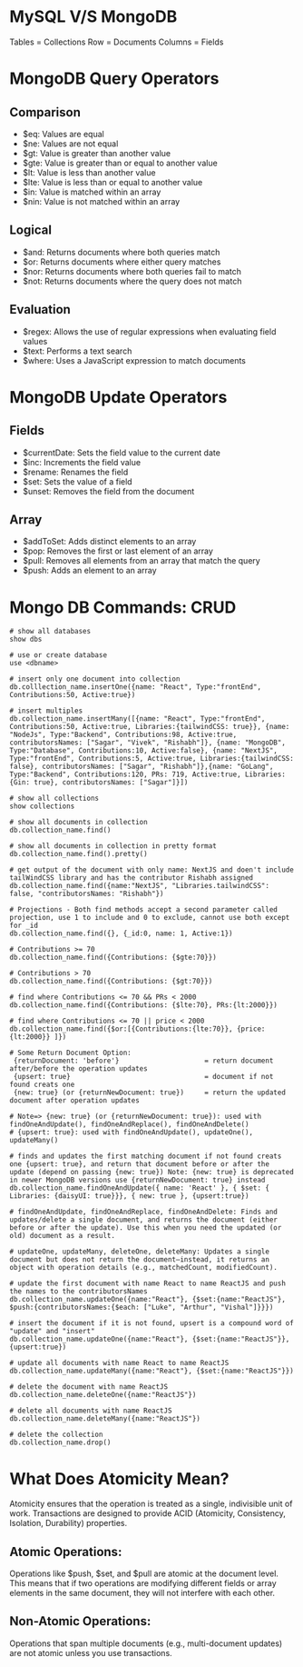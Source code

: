 # MySQL V/S MongoDB

Tables = Collections
Row = Documents
Columns = Fields

# MongoDB Query Operators

## Comparison
- $eq: Values are equal
- $ne: Values are not equal
- $gt: Value is greater than another value
- $gte: Value is greater than or equal to another value
- $lt: Value is less than another value
- $lte: Value is less than or equal to another value
- $in: Value is matched within an array
- $nin: Value is not matched within an array

## Logical
- $and: Returns documents where both queries match
- $or: Returns documents where either query matches
- $nor: Returns documents where both queries fail to match
- $not: Returns documents where the query does not match

## Evaluation
- $regex: Allows the use of regular expressions when evaluating field values
- $text: Performs a text search
- $where: Uses a JavaScript expression to match documents

# MongoDB Update Operators

## Fields
- $currentDate: Sets the field value to the current date
- $inc: Increments the field value
- $rename: Renames the field
- $set: Sets the value of a field
- $unset: Removes the field from the document

## Array
- $addToSet: Adds distinct elements to an array
- $pop: Removes the first or last element of an array
- $pull: Removes all elements from an array that match the query
- $push: Adds an element to an array

# Mongo DB Commands: CRUD

```mongodb
# show all databases
show dbs

# use or create database
use <dbname>

# insert only one document into collection
db.colllection_name.insertOne({name: "React", Type:"frontEnd", Contributions:50, Active:true})

# insert multiples
db.collection_name.insertMany([{name: "React", Type:"frontEnd", Contributions:50, Active:true, Libraries:{tailwindCSS: true}}, {name: "NodeJs", Type:"Backend", Contributions:98, Active:true, contributorsNames: ["Sagar", "Vivek", "Rishabh"]}, {name: "MongoDB", Type:"Database", Contributions:10, Active:false}, {name: "NextJS", Type:"frontEnd", Contributions:5, Active:true, Libraries:{tailwindCSS: false}, contributorsNames: ["Sagar", "Rishabh"]},{name: "GoLang", Type:"Backend", Contributions:120, PRs: 719, Active:true, Libraries:{Gin: true}, contributorsNames: ["Sagar"]}])

# show all collections
show collections

# show all documents in collection
db.collection_name.find()

# show all documents in collection in pretty format
db.collection_name.find().pretty()

# get output of the document with only name: NextJS and doen't include tailWindCSS library and has the contributor Rishabh assigned
db.collection_name.find({name:"NextJS", "Libraries.tailwindCSS": false, "contributorsNames: "Rishabh"})

# Projections - Both find methods accept a second parameter called projection, use 1 to include and 0 to exclude, cannot use both except for _id
db.collection_name.find({}, {_id:0, name: 1, Active:1})

# Contributions >= 70
db.collection_name.find({Contributions: {$gte:70}})

# Contributions > 70
db.collection_name.find({Contributions: {$gt:70}})

# find where Contributions <= 70 && PRs < 2000
db.collection_name.find({Contributions: {$lte:70}, PRs:{lt:2000}})

# find where Contributions <= 70 || price < 2000
db.collection_name.find({$or:[{Contributions:{lte:70}}, {price:{lt:2000}} ]})

# Some Return Document Option:
 {returnDocument: 'before'}                     = return document after/before the operation updates
 {upsert: true}                                 = document if not found creats one 
 {new: true} (or {returnNewDocument: true})     = return the updated document after operation updates

# Note=> {new: true} (or {returnNewDocument: true}): used with findOneAndUpdate(), findOneAndReplace(), findOneAndDelete() 
# {upsert: true}: used with findOneAndUpdate(), updateOne(), updateMany()

# finds and updates the first matching document if not found creats one {upsert: true}, and return that document before or after the update (depend on passing {new: true}) Note: {new: true} is deprecated in newer MongoDB versions use {returnNewDocument: true} instead
db.collection_name.findOneAndUpdate({ name: 'React' }, { $set: { Libraries: {daisyUI: true}}}, { new: true }, {upsert:true})

# findOneAndUpdate, findOneAndReplace, findOneAndDelete: Finds and updates/delete a single document, and returns the document (either before or after the update). Use this when you need the updated (or old) document as a result.

# updateOne, updateMany, deleteOne, deleteMany: Updates a single document but does not return the document—instead, it returns an object with operation details (e.g., matchedCount, modifiedCount).

# update the first document with name React to name ReactJS and push the names to the contributorsNames
db.collection_name.updateOne({name:"React"}, {$set:{name:"ReactJS"}, $push:{contributorsNames:{$each: ["Luke", "Arthur", "Vishal"]}}})

# insert the document if it is not found, upsert is a compound word of "update" and "insert"
db.collection_name.updateOne({name:"React"}, {$set:{name:"ReactJS"}}, {upsert:true})

# update all documents with name React to name ReactJS
db.collection_name.updateMany({name:"React"}, {$set:{name:"ReactJS"}})

# delete the document with name ReactJS
db.collection_name.deleteOne({name:"ReactJS"})

# delete all documents with name ReactJS
db.collection_name.deleteMany({name:"ReactJS"})

# delete the collection
db.collection_name.drop()

```

# What Does Atomicity Mean?
Atomicity ensures that the operation is treated as a single, indivisible unit of work. Transactions are designed to provide ACID (Atomicity, Consistency, Isolation, Durability) properties.

## Atomic Operations:
Operations like $push, $set, and $pull are atomic at the document level.
This means that if two operations are modifying different fields or array elements in the same document, they will not interfere with each other.

## Non-Atomic Operations:
Operations that span multiple documents (e.g., multi-document updates) are not atomic unless you use transactions.